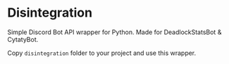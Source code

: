 # Disintegration
Simple Discord Bot API wrapper for Python.
Made for DeadlockStatsBot & CytatyBot.

Copy ``disintegration`` folder to your project and use this wrapper.
